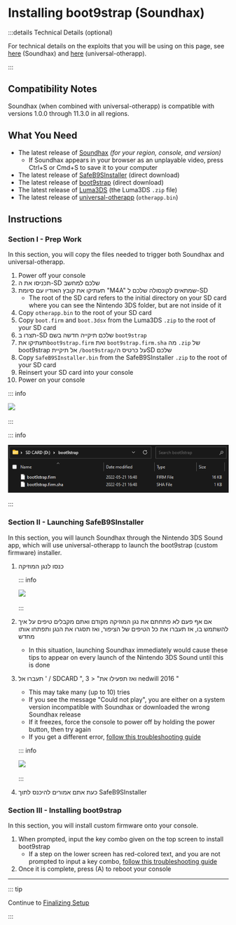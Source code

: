# Installing boot9strap (Soundhax)

:::details Technical Details (optional)

For technical details on the exploits that you will be using on this page, see [here](https://github.com/nedwill/soundhax) (Soundhax) and [here](https://github.com/TuxSH/universal-otherapp) (universal-otherapp).

:::

## Compatibility Notes

Soundhax (when combined with universal-otherapp) is compatible with versions 1.0.0 through 11.3.0 in all regions.

## What You Need

- The latest release of [Soundhax](http://soundhax.com) _(for your region, console, and version)_
  - If Soundhax appears in your browser as an unplayable video, press Ctrl+S or Cmd+S to save it to your computer
- The latest release of [SafeB9SInstaller](https://github.com/d0k3/SafeB9SInstaller/releases/download/v0.0.7/SafeB9SInstaller-20170605-122940.zip) (direct download)
- The latest release of [boot9strap](https://github.com/SciresM/boot9strap/releases/download/1.4/boot9strap-1.4.zip) (direct download)
- The latest release of [Luma3DS](https://github.com/LumaTeam/Luma3DS/releases/latest) (the Luma3DS `.zip` file)
- The latest release of [universal-otherapp](https://github.com/TuxSH/universal-otherapp/releases/latest) (`otherapp.bin`)

## Instructions

### Section I - Prep Work

In this section, you will copy the files needed to trigger both Soundhax and universal-otherapp.

1. Power off your console
2. תכניסו את ה-SD שלכם למחשב
3. תעתיקו את קובץ האודיו עם סיומת "M4A" שמתאים לקונסולה שלכם ל-SD
   - The root of the SD card refers to the initial directory on your SD card where you can see the Nintendo 3DS folder, but are not inside of it
4. Copy `otherapp.bin` to the root of your SD card
5. Copy `boot.firm` and `boot.3dsx` from the Luma3DS `.zip` to the root of your SD card
6. תצרו ב-SD שלכם תיקייה חדשה בשם `boot9strap`
7. תעתיקו את`boot9strap.firm` ואת `boot9strap.firm.sha` מה `.zip` של boot9strap אל תיקיית `/boot9strap/`על כרטיס הSD שלכם
8. Copy `SafeB9SInstaller.bin` from the SafeB9SInstaller `.zip` to the root of your SD card
9. Reinsert your SD card into your console
10. Power on your console

::: info

![](/images/screenshots/uosoundhax-root-layout.png)

:::

::: info

![](/images/screenshots/boot9strap-folder.png)

:::

### Section II - Launching SafeB9SInstaller

In this section, you will launch Soundhax through the Nintendo 3DS Sound app, which will use universal-otherapp to launch the boot9strap (custom firmware) installer.

1. כנסו לנגן המוזיקה

   ::: info

   ![](/images/screenshots/soundhax-welcome.png)

   :::

2. אם אף פעם לא פתחתם את נגן המוזיקה מקודם ואתם מקבלים טיפים על איך להשתמש בו, אז תעברו את כל הטיפים של הציפור, ואז תסגרו את הנגן ותפתחו אותו מחדש
   - In this situation, launching Soundhax immediately would cause these tips to appear on every launch of the Nintendo 3DS Sound until this is done

3. תעברו אל ' / SDCARD ", ואז תפעילו את" < 3 nedwill 2016 "

   - This may take many (up to 10) tries
   - If you see the message "Could not play", you are either on a system version incompatible with Soundhax or downloaded the wrong Soundhax release
   - If it freezes, force the console to power off by holding the power button, then try again
   - If you get a different error, [follow this troubleshooting guide](troubleshooting#installing-boot9strap-soundhax)

   ::: info

   ![](/images/screenshots/soundhax-launch.png)

   :::

4. כעת אתם אמורים להיכנס לתוך SafeB9SInstaller

### Section III - Installing boot9strap

In this section, you will install custom firmware onto your console.

1. When prompted, input the key combo given on the top screen to install boot9strap
   - If a step on the lower screen has red-colored text, and you are not prompted to input a key combo, [follow this troubleshooting guide](troubleshooting#issues-with-safeb9sinstaller)
2. Once it is complete, press (A) to reboot your console

<!--@include: ./_include/configure-luma3ds.md -->

<!--@include: ./_include/luma3ds-installed-note.md -->

___

::: tip

Continue to [Finalizing Setup](finalizing-setup)

:::
